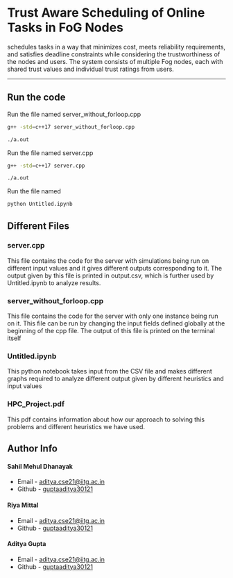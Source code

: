# Trust Aware Scheduling of Online Tasks in FoG Nodes
schedules tasks in a way that minimizes cost, meets reliability requirements, and satisfies deadline constraints while considering the trustworthiness of the nodes and users. The system consists of multiple Fog nodes, each with
shared trust values and individual trust ratings from users.

---

## Run the code
Run the file named server_without_forloop.cpp
```bash
g++ -std=c++17 server_without_forloop.cpp
```
```bash
./a.out
```

Run the file named server.cpp 
```bash
g++ -std=c++17 server.cpp
```
```bash
./a.out
```

Run the file named
```bash
python Untitled.ipynb
```

## Different Files
### server.cpp
This file contains the code for the server with simulations being run on different input values and it gives different outputs corresponding to it. The output given by this file is printed in output.csv, which is further used by Untitled.ipynb to analyze results.
### server_without_forloop.cpp
This file contains the code for the server with only one instance being run on it. This file can be run by changing the input fields defined globally at the beginning of the cpp file. The output of this file is printed on the terminal itself
### Untitled.ipynb
This python notebook takes input from the CSV file and makes different graphs required to analyze different output given by different heuristics and input values
### HPC_Project.pdf
This pdf contains information about how our approach to solving this problems and different heuristics we have used.

## Author Info

#### Sahil Mehul Dhanayak

- Email - [aditya.cse21@iitg.ac.in](mailto:aditya.cse21@iitg.ac.in)
- Github - [guptaaditya30121](https://github.com/guptaaditya30121)

#### Riya Mittal

- Email - [aditya.cse21@iitg.ac.in](mailto:aditya.cse21@iitg.ac.in)
- Github - [guptaaditya30121](https://github.com/guptaaditya30121)

#### Aditya Gupta

- Email - [aditya.cse21@iitg.ac.in](mailto:aditya.cse21@iitg.ac.in)
- Github - [guptaaditya30121](https://github.com/guptaaditya30121)

